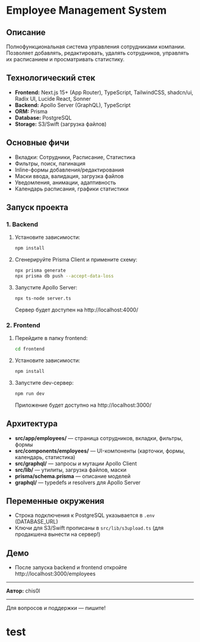 # Employee Management System

## Описание

Полнофункциональная система управления сотрудниками компании. Позволяет добавлять, редактировать, удалять сотрудников, управлять их расписанием и просматривать статистику.

## Технологический стек

- **Frontend:** Next.js 15+ (App Router), TypeScript, TailwindCSS, shadcn/ui, Radix UI, Lucide React, Sonner
- **Backend:** Apollo Server (GraphQL), TypeScript
- **ORM:** Prisma
- **Database:** PostgreSQL
- **Storage:** S3/Swift (загрузка файлов)

## Основные фичи

- Вкладки: Сотрудники, Расписание, Статистика
- Фильтры, поиск, пагинация
- Inline-формы добавления/редактирования
- Маски ввода, валидация, загрузка файлов
- Уведомления, анимации, адаптивность
- Календарь расписания, графики статистики

## Запуск проекта

### 1. Backend

1. Установите зависимости:
   ```bash
   npm install
   ```
2. Сгенерируйте Prisma Client и примените схему:
   ```bash
   npx prisma generate
   npx prisma db push --accept-data-loss
   ```
3. Запустите Apollo Server:
   ```bash
   npx ts-node server.ts
   ```
   Сервер будет доступен на http://localhost:4000/

### 2. Frontend

1. Перейдите в папку frontend:
   ```bash
   cd frontend
   ```
2. Установите зависимости:
   ```bash
   npm install
   ```
3. Запустите dev-сервер:
   ```bash
   npm run dev
   ```
   Приложение будет доступно на http://localhost:3000/

## Архитектура

- **src/app/employees/** — страница сотрудников, вкладки, фильтры, формы
- **src/components/employees/** — UI-компоненты (карточки, формы, календарь, статистика)
- **src/graphql/** — запросы и мутации Apollo Client
- **src/lib/** — утилиты, загрузка файлов, маски
- **prisma/schema.prisma** — описание моделей
- **graphql/** — typedefs и resolvers для Apollo Server

## Переменные окружения

- Строка подключения к PostgreSQL указывается в `.env` (DATABASE_URL)
- Ключи для S3/Swift прописаны в `src/lib/s3upload.ts` (для продакшена вынести на сервер!)

## Демо

- После запуска backend и frontend откройте http://localhost:3000/employees

---

**Автор:** chis0l

---

Для вопросов и поддержки — пишите!
# test

